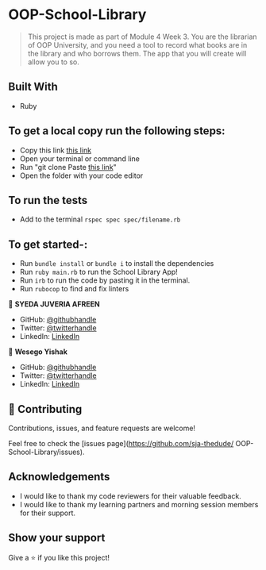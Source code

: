 # OOP-School-Library

> This project is made as part of Module 4 Week 3. You are the librarian of OOP University, and you need a tool to record what books are in the library and who borrows them. The app that you will create will allow you to so.

## Built With

- Ruby

## To get a local copy run the following steps:

- Copy this link [this link](https://github.com/sja-thedude/OOP-School-Library)
- Open your terminal or command line
- Run "git clone Paste [this link](https://github.com/sja-thedude/OOP-School-Library)"
- Open the folder with your code editor

## To run the tests
- Add to the terminal `rspec spec spec/filename.rb`

## To get started-:

- Run `bundle install` or `bundle i` to install the dependencies
- Run `ruby main.rb` to run the School Library App!
- Run `irb` to run the code by pasting it in the terminal.
- Run `rubocop` to find and fix linters

👤 **SYEDA JUVERIA AFREEN**

- GitHub: [@githubhandle](https://github.com/sja-thedude)
- Twitter: [@twitterhandle](https://twitter.com/sja_thedude)
- LinkedIn: [LinkedIn](https://linkedin.com/in/sja)

👤 **Wesego Yishak**

- GitHub: [@githubhandle](https://github.com/Wes-Isaac)
- Twitter: [@twitterhandle](https://twitter.com/)
- LinkedIn: [LinkedIn](https://linkedin.com/in/)

## 🤝 Contributing

Contributions, issues, and feature requests are welcome!

Feel free to check the [issues page](https://github.com/sja-thedude/
OOP-School-Library/issues).


## Acknowledgements

- I would like to thank my code reviewers for their valuable feedback.
- I would like to thank my learning partners and morning session members for their support.

## Show your support

Give a ⭐️ if you like this project!